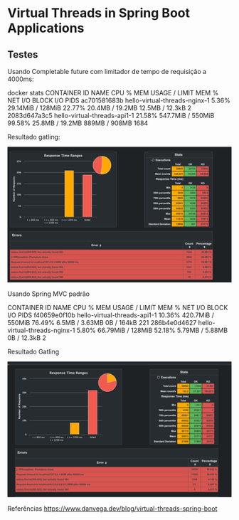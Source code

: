 # Virtual Threads in Spring Boot Applications 


## Testes

Usando Completable future com limitador de tempo de requisição a 4000ms:


docker stats
CONTAINER ID   NAME                            CPU %     MEM USAGE / LIMIT   MEM %     NET I/O           BLOCK I/O         PIDS
ac701581683b   hello-virtual-threads-nginx-1   5.36%     29.14MiB / 128MiB   22.77%    20.4MB / 19.2MB   12.5MB / 12.3kB   2
2083d647a3c5   hello-virtual-threads-api1-1    21.58%    547.7MiB / 550MiB   99.58%    25.8MB / 19.2MB   889MB / 908MB     1684

Resultado gatling:

![Texto Alternativo](https://github.com/lucasmancan/hello-virtual-threads/blob/master/spring-mvc-async.png)

Usando Spring MVC padrão

CONTAINER ID   NAME                            CPU %     MEM USAGE / LIMIT   MEM %     NET I/O           BLOCK I/O     PIDS
f40659e0f10b   hello-virtual-threads-api1-1    10.36%    420.7MiB / 550MiB   76.49%    6.5MB / 3.63MB    0B / 164kB    221
286b4e0d4627   hello-virtual-threads-nginx-1   5.80%     66.79MiB / 128MiB   52.18%    5.79MB / 5.88MB   0B / 12.3kB   2

Resultado Gatling

![Texto Alternativo](https://github.com/lucasmancan/hello-virtual-threads/blob/master/spring-mvc-default.png)


Referências
https://www.danvega.dev/blog/virtual-threads-spring-boot
